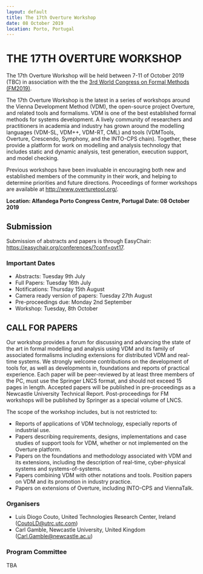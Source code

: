 ```yaml
---
layout: default
title: The 17th Overture Workshop
date: 08 October 2019
location: Porto, Portugal
---
```

# THE 17TH OVERTURE WORKSHOP

The 17th Overture Workshop will be held between 7-11 of October 2019 (TBC) in
association with the the [3rd World Congress on Formal Methods
(FM2019)](http://formalmethods2019.inesctec.pt/).

The 17th Overture Workshop is the latest in a series of workshops around the
Vienna Development Method (VDM), the open-source project Overture, and
related tools and formalisms. VDM is one of the best established formal
methods for systems development. A lively community of researchers and
practitioners in academia and industry has grown around the modelling
languages (VDM-SL, VDM++, VDM-RT, CML) and tools (VDMTools, Overture,
Crescendo, Symphony, and the INTO-CPS chain). Together, these provide a
platform for work on modelling and analysis technology that includes static
and dynamic analysis, test generation, execution support, and model checking.

Previous workshops have been invaluable in encouraging both new and
established members of the community in their work, and helping to determine
priorities and future directions. Proceedings of former workshops are
available at http://www.overturetool.org/.

**Location: Alfandega Porto Congress Centre, Portugal**
**Date: 08 October 2019**

## Submission

Submission of abstracts and papers is through EasyChair: https://easychair.org/conferences/?conf=ovt17.

### Important Dates

* Abstracts: Tuesday 9th July
* Full Papers: Tuesday 16th July
* Notifications: Thursday 15th August
* Camera ready version of papers: Tuesday 27th August
* Pre-proceedings due: Monday 2nd September
* Workshop: Tuesday, 8th October

## CALL FOR PAPERS

Our workshop provides a forum for discussing and advancing the state of the art in formal modelling and analysis using VDM and its family of associated formalisms including extensions for distributed VDM and real-time systems. We strongly welcome contributions on the development of tools for, as well as developments in, foundations and reports of practical experience. Each paper will be peer-reviewed by at least three members of the PC, must use the Springer LNCS format, and should not exceed 15 pages in length. Accepted papers will be published in pre-proceedings as a Newcastle University Technical Report. Post-proceedings for FM workshops will be published by Springer as a special volume of LNCS.

The scope of the workshop includes, but is not restricted to:
* Reports of applications of VDM technology, especially reports of industrial use.
* Papers describing requirements, designs, implementations and case studies of support tools for VDM, whether or not implemented on the Overture platform.
* Papers on the foundations and methodology associated with VDM and its extensions, including the description of real-time, cyber-physical systems and systems-of-systems.
* Papers combining VDM with other notations and tools.
Position papers on VDM and its promotion in industry practice.
* Papers on extensions of Overture, including INTO-CPS and ViennaTalk.


### Organisers

* Luis Diogo Couto, United Technologies Research Center, Ireland (<CoutoLD@utrc.utc.com>)
* Carl Gamble, Newcastle University, United Kingdom (<Carl.Gamble@newcastle.ac.u>)

### Program Committee

TBA
